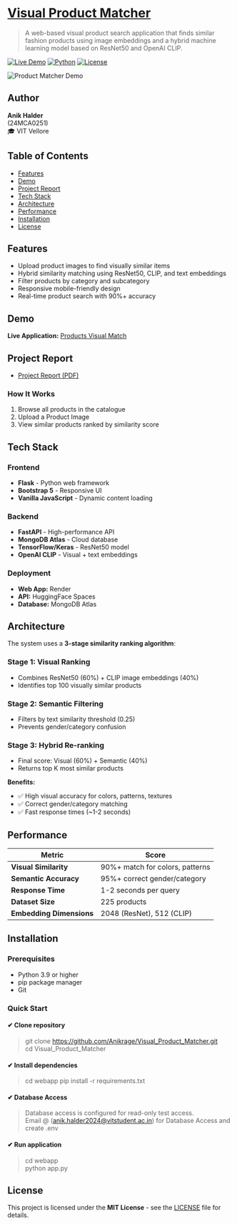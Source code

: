# [Visual Product Matcher](https://visual-product-matcher-1hkn.onrender.com/)

> A web-based visual product search application that finds similar fashion products using image embeddings and a hybrid machine learning model based on ResNet50 and OpenAI CLIP.

[![Live Demo](https://img.shields.io/badge/demo-live-brightgreen)](https://visual-product-matcher-1hkn.onrender.com/)
[![Python](https://img.shields.io/badge/python-3.9+-blue.svg)](https://www.python.org/downloads/)
[![License](https://img.shields.io/badge/license-MIT-blue.svg)](LICENSE)

![Product Matcher Demo](./demo.GIF)

##  Author
**Anik Halder**  
(24MCA0251)  
🎓 VIT Vellore

## Table of Contents  
- [Features](#features)  
- [Demo](#demo)
- [Project Report](#project-report)    
- [Tech Stack](#tech-stack)  
- [Architecture](#architecture)  
- [Performance](#performance)  
- [Installation](#installation)  
- [License](#license)  
  
## Features

- Upload product images to find visually similar items
- Hybrid similarity matching using ResNet50, CLIP, and text embeddings
- Filter products by category and subcategory
- Responsive mobile-friendly design
- Real-time product search with 90%+ accuracy

## Demo

**Live Application:** [Products Visual Match](https://visual-product-matcher-1hkn.onrender.com/)

## Project Report

- [Project Report (PDF)](./Project%20Report.pdf)  

### How It Works

1. Browse all products in the catalogue
2. Upload a Product Image
3. View similar products ranked by similarity score

## Tech Stack

### Frontend
- **Flask** - Python web framework
- **Bootstrap 5** - Responsive UI
- **Vanilla JavaScript** - Dynamic content loading

### Backend
- **FastAPI** - High-performance API
- **MongoDB Atlas** - Cloud database
- **TensorFlow/Keras** - ResNet50 model
- **OpenAI CLIP** - Visual + text embeddings

### Deployment
- **Web App:** Render
- **API:** HuggingFace Spaces
- **Database:** MongoDB Atlas

## Architecture

The system uses a **3-stage similarity ranking algorithm**:

### Stage 1: Visual Ranking
- Combines ResNet50 (60%) + CLIP image embeddings (40%)
- Identifies top 100 visually similar products

### Stage 2: Semantic Filtering
- Filters by text similarity threshold (0.25)
- Prevents gender/category confusion

### Stage 3: Hybrid Re-ranking
- Final score: Visual (60%) + Semantic (40%)
- Returns top K most similar products

**Benefits:**
- ✅ High visual accuracy for colors, patterns, textures
- ✅ Correct gender/category matching
- ✅ Fast response times (~1-2 seconds)

## Performance

| Metric | Score |
|--------|-------|
| **Visual Similarity** | 90%+ match for colors, patterns |
| **Semantic Accuracy** | 95%+ correct gender/category |
| **Response Time** | 1-2 seconds per query |
| **Dataset Size** | 225 products |
| **Embedding Dimensions** | 2048 (ResNet), 512 (CLIP) |

## Installation

### Prerequisites

- Python 3.9 or higher
- pip package manager
- Git

### Quick Start

#### ✔ Clone repository

> git clone https://github.com/Anikrage/Visual_Product_Matcher.git  
> cd Visual_Product_Matcher  

#### ✔ Install dependencies

>cd webapp
> pip install -r requirements.txt  

#### ✔ Database Access

> Database access is configured for read-only test access.  
> Email @ (anik.halder2024@vitstudent.ac.in) for Database Access and create .env

#### ✔ Run application

> cd webapp  
> python app.py  


## License

This project is licensed under the **MIT License** - see the [LICENSE](LICENSE) file for details.

